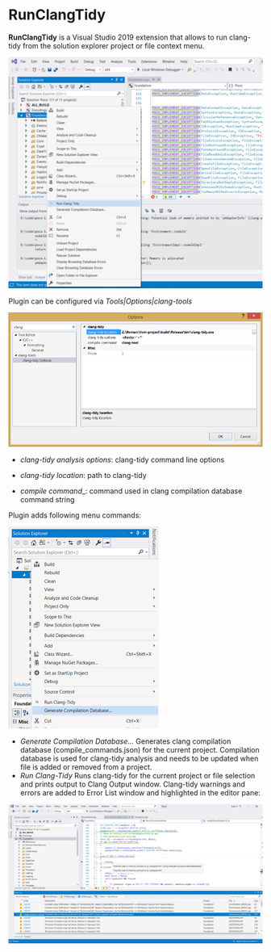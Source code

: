 # RunClangTidy
**RunClangTidy** is a Visual Studio 2019 extension that allows to run clang-tidy from the solution explorer project or file context menu.  

![main](https://raw.githubusercontent.com/codingtoolbox/screenshots/master/runclangtidy-main.png)

Plugin can be configured via _Tools|Options|clang-tools_

![options](https://raw.githubusercontent.com/codingtoolbox/screenshots/master/runclangtidy-options.png)

  * _clang-tidy analysis options_: clang-tidy command line options
  
  * _clang-tidy location_: path to clang-tidy
  
  * _compile command__: command used in clang compilation database command string
  
Plugin adds following menu commands:

![menu](https://raw.githubusercontent.com/codingtoolbox/screenshots/master/runclangtidy-menu.png)

  * _Generate Compilation Database..._
  Generates clang compilation database (compile_commands.json) for the current project. 
  Compilation database is used for clang-tidy analysis and needs to be updated when file is added or removed from a project. 
  * _Run Clang-Tidy_
  Runs clang-tidy for the current project or file selection and prints output to Clang Output window.
  Clang-tidy warnings and errors are added to Error List window and highlighted in the editor pane:
  
![editor](https://raw.githubusercontent.com/codingtoolbox/screenshots/master/runclangitdy-editor.png)
